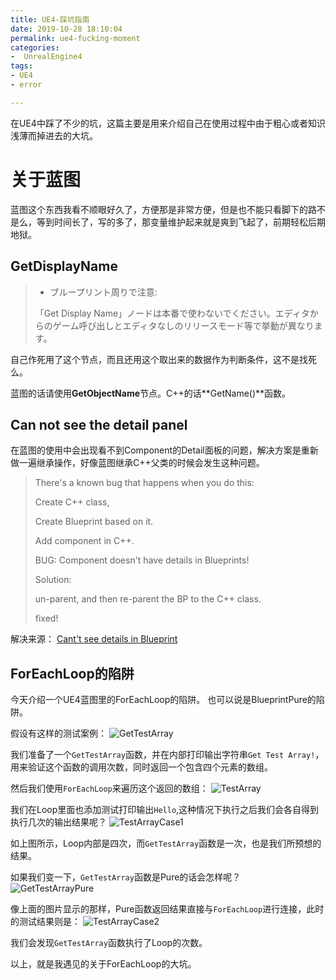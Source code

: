 ```yaml
---
title: UE4-踩坑指南
date: 2019-10-28 18:10:04
permalink: ue4-fucking-moment
categories:
-  UnrealEngine4
tags:
- UE4
- error

---
```

在UE4中踩了不少的坑，这篇主要是用来介绍自己在使用过程中由于粗心或者知识浅薄而掉进去的大坑。
<!--more-->

# 关于蓝图
蓝图这个东西我看不顺眼好久了，方便那是非常方便，但是也不能只看脚下的路不是么，等到时间长了，写的多了，那变量维护起来就是爽到飞起了，前期轻松后期地狱。

## GetDisplayName
> - ブループリント周りで注意:
>
> 「Get Display Name」ノードは本番で使わないでください。エディタからのゲーム呼び出しとエディタなしのリリースモード等で挙動が異なります。

自己作死用了这个节点，而且还用这个取出来的数据作为判断条件，这不是找死么。

蓝图的话请使用**GetObjectName**节点。C++的话**GetName()**函数。

## Can not see the detail panel
在蓝图的使用中会出现看不到Component的Detail面板的问题，解决方案是重新做一遍继承操作，好像蓝图继承C++父类的时候会发生这种问题。

> There's a known bug that happens when you do this:
>
> Create C++ class,
>
> Create Blueprint based on it.
>
> Add component in C++.
>
> BUG: Component doesn't have details in Blueprints!
>
> Solution:
>
> un-parent, and then re-parent the BP to the C++ class.
>
> fixed!

解决来源： [Cant't see details in Blueprint](https://answers.unrealengine.com/questions/869223/cantt-see-details-in-blueprint.html)

## ForEachLoop的陷阱
今天介绍一个UE4蓝图里的ForEachLoop的陷阱。
也可以说是BlueprintPure的陷阱。

假设有这样的测试案例：
![GetTestArray](GetTestArray.png)

我们准备了一个`GetTestArray`函数，并在内部打印输出字符串`Get Test Array!`，用来验证这个函数的调用次数，同时返回一个包含四个元素的数组。

然后我们使用`ForEachLoop`来遍历这个返回的数组：
![TestArray](TestArray.png)

我们在Loop里面也添加测试打印输出`Hello`,这种情况下执行之后我们会各自得到执行几次的输出结果呢？
![TestArrayCase1](TestArrayCase1.png)

如上图所示，Loop内部是四次，而`GetTestArray`函数是一次，也是我们所预想的结果。

如果我们变一下，`GetTestArray`函数是Pure的话会怎样呢？
![GetTestArrayPure](GetTestArrayPure.png)

像上面的图片显示的那样，Pure函数返回结果直接与`ForEachLoop`进行连接，此时的测试结果则是：
![TestArrayCase2](TestArrayCase2.png)

我们会发现`GetTestArray`函数执行了Loop的次数。

以上，就是我遇见的关于ForEachLoop的大坑。
